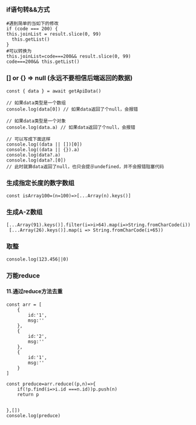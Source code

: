 ### if语句转&&方式

```
#遇到简单的当如下的修改
if (code === 200) {
this.joinList = result.slice(0, 99)
  this.getList()
}
#可以转换为
this.joinList=code===200&& result.slice(0, 99)
code===200&& this.getList()
```

### [] or {} => null (永远不要相信后端返回的数据)

```
const { data } = await getApiData()

// 如果data类型是一个数组
console.log(data[0]) // 如果data返回了个null，会报错

// 如果data类型是一个对象
console.log(data.a) // 如果data返回了个null，会报错

// 可以写成下面这样
console.log((data || [])[0])
console.log((data || {}).a)
console.log(data?.a)
console.log(data?.[0])
// 此时就算data返回了null，也只会提示undefined，并不会报错阻塞代码
```

### 生成指定长度的数字数组

```
const isArray100=(n=100)=>[...Array(n).keys()]
```

### 生成A-Z数组

```
[...Array(91).keys()].filter(i=>i>64).map(i=>String.fromCharCode(i))
 [...Array(26).keys()].map(i => String.fromCharCode(i+65))
```

### 取整

```
console.log(123.456||0)
```

### 万能reduce

#### 11.通过reduce方法去重

```
const arr = [
    {
        id:'1',
        msg:''
    },
    {
        id:'2',
        msg:''
    },
    {
        id:'1',
        msg:''
    }
]

const preduce=arr.reduce((p,n)=>{
    if(!p.find(i=>i.id ===n.id))p.push(n)
    return p

    
},[])
console.log(preduce)
```
